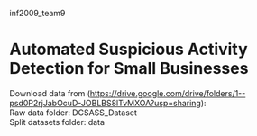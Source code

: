 inf2009_team9
# Automated Suspicious Activity Detection for Small Businesses
Download data from (https://drive.google.com/drive/folders/1--psd0P2rjJabOcuD-JOBLBS8lTvMXOA?usp=sharing):
<br>
Raw data folder: DCSASS_Dataset
<br>
Split datasets folder: data 
